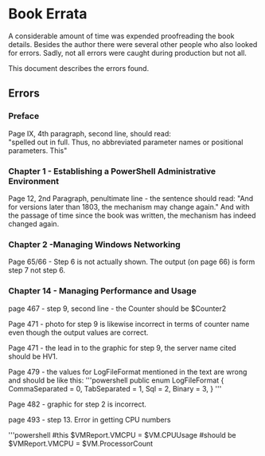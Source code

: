 # Book Errata

A considerable amount of time was expended proofreading the book details.
Besides the author there were several other people who also looked for errors.
Sadly, not all errors were caught during production but not all.

This document describes the errors found.

## Errors

### Preface

Page IX, 4th paragraph, second line, should read:  
"spelled out in full. Thus, no abbreviated parameter names or positional parameters. This"

### Chapter 1 - Establishing a PowerShell Administrative Environment

Page 12, 2nd Paragraph, penultimate line - the sentence should read:  "And for versions later than 1803, the
mechanism may change again."
And with the passage of time since the book was written, the mechanism has indeed changed again.

### Chapter 2 -Managing Windows Networking

Page 65/66 - Step 6 is not actually shown. The output (on page 66) is form step 7 not step 6.

### Chapter 14 - Managing Performance and Usage

page 467 - step 9, second line - the Counter should be $Counter2

Page 471 - photo for step 9 is likewise incorrect in terms of counter name even though the output values are correct.

Page 471 - the lead in to the graphic for step 9, the server name cited should be HV1.

Page 479 - the values for LogFileFormat mentioned in the text are wrong and should be like this:
'''powershell
public enum LogFileFormat
{
    CommaSeparated = 0,
    TabSeparated = 1,
    Sql = 2,
    Binary = 3,
}
'''

Page 482 - graphic for step 2 is incorrect.

page 493 - step 13. Error in getting CPU numbers

'''powershell
#this
$VMReport.VMCPU = $VM.CPUUsage
#should be
$VMReport.VMCPU = $VM.ProcessorCount